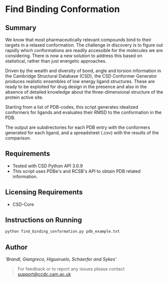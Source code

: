# Find Binding Conformation

## Summary

We know that most pharmaceutically relevant compounds bind to their targets in a relaxed conformation. The challenge in discovery is to figure out rapidly which conformations are readily accessible for the molecules we are considering. There is now a new solution to address this based on statistical, rather than just energetic approaches.

Driven by the wealth and diversity of bond, angle and torsion information in the Cambridge Structural Database (CSD), the CSD Conformer Generator produces realistic ensembles of low energy ligand structures. These are ready to be exploited for drug design in the presence and also in the absence of detailed knowledge about the three-dimensional structure of the protein active site.

Starting from a list of PDB-codes, this script generates idealized conformers
for ligands and evaluates their RMSD to the conformation in the PDB.

The output  are subdirectories for each PDB entry with the conformers generated for each ligand, and a spreadsheet (.csv) with the results of the comparison.
## Requirements
- Tested with CSD Python API 3.0.9 
- This script uses PDBe's and RCSB's API to obtain PDB related information.

## Licensing Requirements 
- CSD-Core

## Instructions on Running

```cmd
python find_binding_conformation.py pdb_example.txt
```

## Author
_'Brandl, Giangreco, Higueruelo, Schaerfer and Sykes'_



> For feedback or to report any issues please contact [support@ccdc.cam.ac.uk](mailto:support@ccdc.cam.ac.uk)